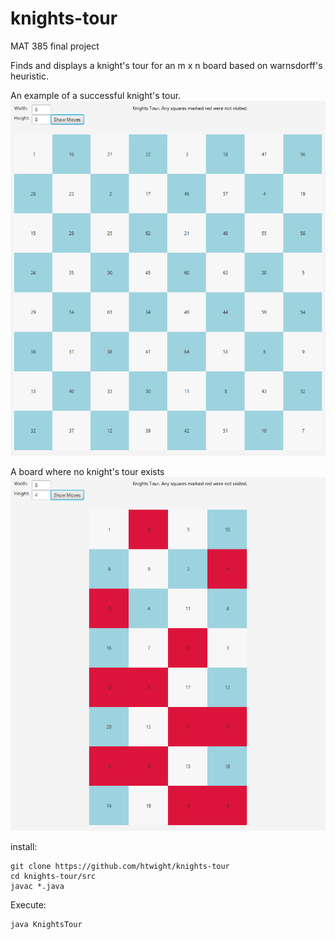 # knights-tour
MAT 385 final project

Finds and displays a knight's tour for an m x n board based on warnsdorff's heuristic.

An example of a successful knight's tour.
![Alt text](/screenshots/TourFound.png?raw=true "Optional Title")

A board where no knight's tour exists
![Alt text](/screenshots/TourNotFound.png?raw=true "Optional Title")

install:<br>
```
git clone https://github.com/htwight/knights-tour
cd knights-tour/src
javac *.java
```
Execute:<br>
```
java KnightsTour
```
